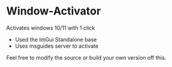 # Window-Activator
Activates windows 10/11 with 1 click
- Used the ImGui Standalone base
- Uses msguides server to activate

Feel free to modify the source or build your own version off this.